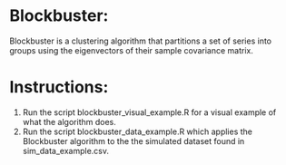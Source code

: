 
# Blockbuster:
Blockbuster is a clustering algorithm that partitions a set of series into groups using the eigenvectors of their sample covariance matrix.

# Instructions:
1. Run the script blockbuster_visual_example.R for a visual example of what the algorithm does. 
2. Run the script blockbuster_data_example.R which applies the Blockbuster algorithm to the the simulated dataset found in sim_data_example.csv.
